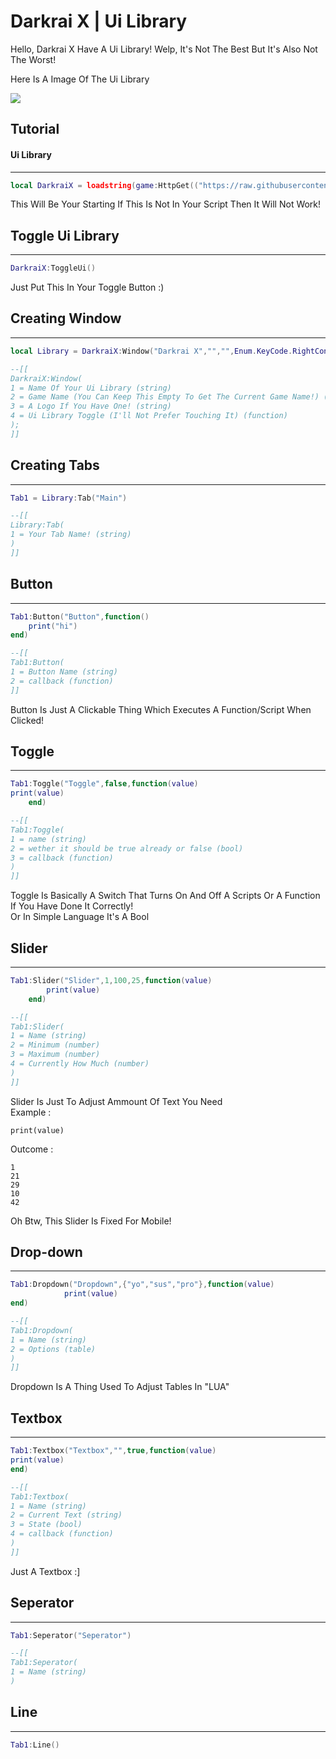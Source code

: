 # Darkrai X | Ui Library

Hello, Darkrai X Have A Ui Library!
Welp, It's Not The Best But It's Also Not The Worst!

Here Is A Image Of The Ui Library

<img src="https://raw.githubusercontent.com/GamingScripter/Darkrai-X/main/images/IMG_20220808_213955.jpg">

## Tutorial

#### Ui Library

---

```lua
local DarkraiX = loadstring(game:HttpGet(("https://raw.githubusercontent.com/natoloe009/ka/main/darkrai%20x%20src.lua"),true))()
```

This Will Be Your Starting If This Is Not In Your Script Then It Will Not Work!

## Toggle Ui Library

---

```lua
DarkraiX:ToggleUi()
```
Just Put This In Your Toggle Button :)

## Creating Window

---

```lua
local Library = DarkraiX:Window("Darkrai X","","",Enum.KeyCode.RightControl);

--[[
DarkraiX:Window(
1 = Name Of Your Ui Library (string)
2 = Game Name (You Can Keep This Empty To Get The Current Game Name!) (string)
3 = A Logo If You Have One! (string)
4 = Ui Library Toggle (I'll Not Prefer Touching It) (function)
);
]]
```

## Creating Tabs

---

```lua
Tab1 = Library:Tab("Main")

--[[
Library:Tab(
1 = Your Tab Name! (string)
)
]]
```

## Button

---

```lua
Tab1:Button("Button",function()
    print("hi")
end)

--[[
Tab1:Button(
1 = Button Name (string)
2 = callback (function)
]]
```

Button Is Just A Clickable Thing Which Executes A Function/Script When Clicked!
## Toggle

---

```lua
Tab1:Toggle("Toggle",false,function(value)
print(value)
    end)

--[[
Tab1:Toggle(
1 = name (string)
2 = wether it should be true already or false (bool)
3 = callback (function)
)
]]
```

Toggle Is Basically A Switch That Turns On And Off A Scripts Or A Function <br /> If You Have Done It Correctly! <br /> Or In Simple Language It's A Bool

## Slider

---

```lua
Tab1:Slider("Slider",1,100,25,function(value)
        print(value)
    end)

--[[
Tab1:Slider(
1 = Name (string)
2 = Minimum (number)
3 = Maximum (number)
4 = Currently How Much (number)
)
]]
```

Slider Is Just To Adjust Ammount Of Text You Need <br /> Example : <br />
```
print(value)
```
Outcome :
```
1
21
29
10
42
```

Oh Btw, This Slider Is Fixed For Mobile!

## Drop-down

---

```lua
Tab1:Dropdown("Dropdown",{"yo","sus","pro"},function(value)
            print(value)
end)

--[[
Tab1:Dropdown(
1 = Name (string)
2 = Options (table)
)
]]
```

Dropdown Is A Thing Used To Adjust Tables In "LUA" <br />

## Textbox

---

```lua
Tab1:Textbox("Textbox","",true,function(value)
print(value)
end)

--[[
Tab1:Textbox(
1 = Name (string)
2 = Current Text (string)
3 = State (bool)
4 = callback (function)
)
]]
```

Just A Textbox :]

## Seperator

---

```lua
Tab1:Seperator("Seperator")

--[[
Tab1:Seperator(
1 = Name (string)
)
```

## Line

---

```lua
Tab1:Line()
```
